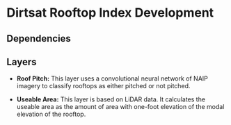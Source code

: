 # Dirtsat Rooftop Index Development

## Dependencies

## Layers
- **Roof Pitch:** This layer uses a convolutional neural network of NAIP imagery to classify rooftops as either pitched or not pitched.

- **Useable Area:** This layer is based on LiDAR data. It calculates the useable area as the amount of area with one-foot elevation of the modal elevation of the rooftop.

